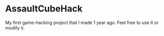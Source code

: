 # AssaultCubeHack

My first game-hacking project that I made 1 year ago. Feel free to use it or modify it.

